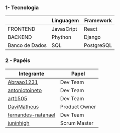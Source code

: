 

### 1-  Tecnologia


| | Linguagem | Framework |
|----------------|-------------------|-------------------|
|FRONTEND |JavasCript | React| 
|BACKEND | Phython | Django|
|Banco de Dados | SQL | PostgreSQL|


### 2 -  Papéis

|Integrante | Papel |
|----------------|-------------------|
|[Abraao1231](https://github.com/Abraao1231) | Dev Team | 
|[antoniotoineto](https://github.com/antoniotoineto) | Dev Team |
|[art1505](https://github.com/art1505) | Dev Team |
|[DaviMatheus](https://github.com/DaviMatheus) | Product Owner |
|[fernandes-natanael](https://github.com/fernandes-natanael) | Dev Team |
|[juninhigh](https://github.com/juninhigh) | Scrum Master |